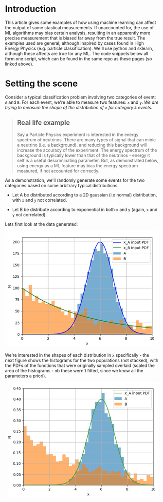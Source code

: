 # Introduction
This article gives some examples of how using machine learning can affect the output of some stastical measurements. If unaccounted for, the use of ML algorithms may bias certain analysis, resulting in an apparently more precise measurement that is biased far away from the true result. The examples used are general, although inspired by cases found in High Energy Physics (e.g. particle classification). We'll use python and sklearn, although these affects are true for any ML. The code snippets below all form one script, which can be found in the same repo as these pages (so linked above).

# Setting the scene
Consider a typical classification problem involving two categories of event: ```A``` and ```B```. For each event, we're able to measure two features: ```x``` and ```y```. *We are trying to measure the shape of the distribution of ```x``` for category ```A``` events.*

> ## Real life example
> Say a Particle Physics experiment is interested in the energy spectrum of neutrinos. There are many types of signal that can minic a neutrino (i.e. a background), and reducing this background will increase the accuracy of the experiment. The energy spectrum of the background is typically lower than that of the neutrinos - energy it self is a useful descriminating parameter. But, as demonstrated below, using energy as a ML feature may bias the energy spectrum measured, if not accounted for correctly. 

As a demonstration, we'll randomly generate some events for the two categories based on some arbitrary typical distributions:

* Let A be distributed according to a 2D gaussian (i.e normal) distribution, with ```x``` and ```y``` not correlated.

* Let B be distribute according to exponential in both ```x``` and ```y``` (again, ```x``` and ```y``` not correlated).

Lets first look at the data generated:

![](tutorials/ML_variable_eff/2ddist.png)

We're interested in the shapes of each distribution in ```x``` specifically - the next figure shows the histograms for the two populations (not stacked), with the PDFs of the functions that were originally sampled overlaid (scaled the area of the histograms - nb these wern't fitted, since we know all the parameters a priori). 

![](tutorials/ML_variable_eff/xs.png)
